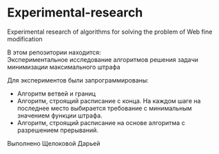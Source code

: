 # Experimental-research
Experimental research of algorithms for solving the problem of Web fine modification
<p>В этом репозитории находится:<br>
Экспериментальное исследование алгоритмов решения задачи минимизации максимального штрафа<br>

Для экспериментов были запрограммированы:
<ul>
<li>Алгоритм ветвей и границ</li>
<li>Алгоритм, строящий расписание с конца. 
На каждом шаге на последнее место выбирается требование с минимальным значением функции штрафа.</li>
<li>Алгоритм, строящий расписание на основе алгоритма с разрешением прерываний.</li>
</ul>
Выполнено Щелоковой Дарьей
</p>

